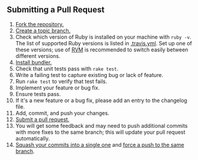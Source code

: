## Submitting a Pull Request

1. [Fork the repository.][fork]
2. [Create a topic branch.][branch]
3. Check which version of Ruby is installed on your machine with `ruby -v`.
   The list of supported Ruby versions is listed in [.travis.yml][travis_yml].
   Set up one of these versions; use of [RVM][rvm] is recommended to switch
   easily between different versions.
4. [Install bundler.][bundler]
5. Check that unit tests pass with `rake test`.
6. Write a failing test to capture existing bug or lack of feature.
7. Run `rake test` to verify that test fails.
8. Implement your feature or bug fix.
9. Ensure tests pass.
10. If it's a new feature or a bug fix,
    please add an entry to the changelog file.
11. Add, commit, and push your changes.
12. [Submit a pull request.][pr]
13. You will get some feedback and may need to push additional commits
    with more fixes to the same branch; this will update your pull request
    automatically.
14. [Squash your commits into a single one][rebase]
    and [force a push to the same branch][force_push].

[branch]: http://git-scm.com/book/en/Git-Branching-Branching-Workflows#Topic-Branches
[bundler]: http://bundler.io
[force_push]: https://help.github.com/articles/dealing-with-non-fast-forward-errors
[fork]: https://help.github.com/articles/fork-a-repo
[pr]: https://help.github.com/articles/using-pull-requests
[rebase]: https://help.github.com/articles/interactive-rebase
[rvm]: https://rvm.io
[travis_yml]: https://github.com/vmg/redcarpet/blob/master/.travis.yml
